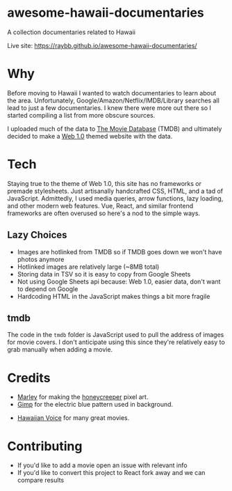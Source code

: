 # awesome-hawaii-documentaries
A collection documentaries related to Hawaii

Live site: https://raybb.github.io/awesome-hawaii-documentaries/

# Why

Before moving to Hawaii I wanted to watch documentaries to learn about the area. Unfortunately, Google/Amazon/Netflix/IMDB/Library searches all lead to just a few documentaries. I knew there were more out there so I started compiling a list from more obscure sources.

I uploaded much of the data to [The Movie Database](https://www.themoviedb.org/) (TMDB) and ultimately decided to make a [Web 1.0](https://en.wikipedia.org/wiki/Web_2.0#Web_1.0) themed website with the data.

# Tech

Staying true to the theme of Web 1.0, this site has no frameworks or premade stylesheets. Just artisanally handcrafted CSS, HTML, and a tad of JavaScript. Admittedly, I used media queries, arrow functions, lazy loading, and other modern web features. Vue, React, and similar frontend frameworks are often overused so here's a nod to the simple ways.


## Lazy Choices

* Images are hotlinked from TMDB so if TMDB goes down we won't have photos anymore
* Hotlinked images are relatively large (~8MB total)
* Storing data in TSV so it is easy to copy from Google Sheets
* Not using Google Sheets api because: Web 1.0, easier data, don't want to depend on Google
* Hardcoding HTML in the JavaScript makes things a bit more fragile

## tmdb

The code in the `tmdb` folder is JavaScript used to pull the address of images for movie covers. I don't anticipate using this since they're relatively easy to grab manually when adding a movie.

# Credits
- [Marley](https://twitter.com/marley_alford) for making the [honeycreeper](https://en.wikipedia.org/wiki/Honeycreeper) pixel art.
- [Gimp](https://gimp.org) for the electric blue pattern used in background.
* [Hawaiian Voice](https://www.hawaiianvoice.com/) for many great movies.

# Contributing

* If you'd like to add a movie open an issue with relevant info
* If you'd like to convert this project to React fork away and we can compare results
